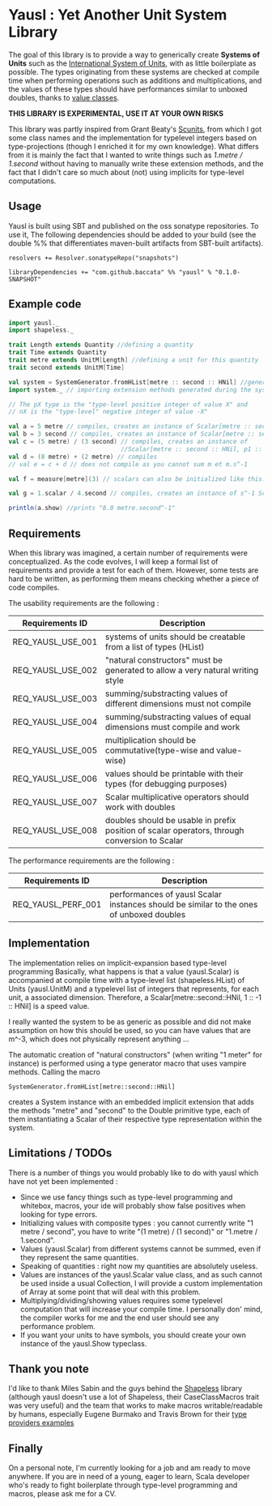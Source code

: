 
# Yausl : Yet Another Unit System Library

The goal of this library is to provide a way to generically create **Systems of Units** such as the 
[International System of Units](http://en.wikipedia.org/wiki/International_System_of_Units), with as little
boilerplate as possible. The types originating from these systems are checked at compile time when
performing operations such as additions and multiplications, and the values of these types should have 
performances similar to unboxed doubles, thanks to [value classes](http://docs.scala-lang.org/overviews/core/value-classes.html). 

**THIS LIBRARY IS EXPERIMENTAL, USE IT AT YOUR OWN RISKS**

This library was partly inspired from Grant Beaty's [Scunits](https://github.com/gbeaty/scunits), from which I 
got some class names and the implementation for typelevel integers based on type-projections (though I enriched it 
for my own knowledge). What differs from it is mainly the fact that I wanted to write things such as 
*1.metre / 1.second* without having to manually write these extension methods, 
and the fact that I didn't care so much about (not) using implicits for type-level computations. 

## Usage 

Yausl is built using SBT and published on the oss sonatype repositories. To use it, 
The following dependencies should be added to your build (see the double %% that differentiates 
maven-built artifacts from SBT-built artifacts).

    resolvers += Resolver.sonatypeRepo("snapshots")
    
    libraryDependencies += "com.github.baccata" %% "yausl" % "0.1.0-SNAPSHOT"


## Example code 


```scala 
import yausl._ 
import shapeless._

trait Length extends Quantity //defining a quantity
trait Time extends Quantity
trait metre extends UnitM[Length] //defining a unit for this quantity
trait second extends UnitM[Time]

val system = SystemGenerator.fromHList[metre :: second :: HNil] //generating a system of units
import system._ // importing extension methods generated during the system creation. 

// The pX type is the "type-level positive integer of value X" and 
// nX is the "type-level" negative integer of value -X"

val a = 5 metre // compiles, creates an instance of Scalar[metre :: second :: HNil, p1 :: _0 :: HNil]
val b = 3 second // compiles, creates an instance of Scalar[metre :: second :: HNil, _0 :: p1 :: HNil]
val c = (5 metre) / (3 second) // compiles, creates an instance of 
                               //Scalar[metre :: second :: HNil, p1 :: n1 :: HNil]  
val d = (8 metre) + (2 metre) // compiles
// val e = c + d // does not compile as you cannot sum m et m.s^-1

val f = measure[metre](3) // scalars can also be initialized like this.  

val g = 1.scalar / 4.second // compiles, creates an instance of s^-1 Scalar

println(a.show) //prints "8.0 metre.second^-1" 
```


## Requirements 

When this library was imagined, a certain number of requirements were conceptualized. As the code evolves, 
I will keep a formal list of requirements and provide a test for each of them. However, some tests 
are hard to be written, as performing them means checking whether a piece of code compiles. 


The usability requirements are the following : 


Requirements ID   | Description
------------------| ----------------------------------------------------------------
REQ_YAUSL_USE_001 | systems of units should be creatable from a list of types (HList)                        
REQ_YAUSL_USE_002 | "natural constructors" must be generated to allow a very natural writing style 
REQ_YAUSL_USE_003 | summing/substracting values of different dimensions must not compile                
REQ_YAUSL_USE_004 | summing/substracting values of equal dimensions must compile and work               
REQ_YAUSL_USE_005 | multiplication should be commutative(type-wise and value-wise)
REQ_YAUSL_USE_006 | values should be printable with their types (for debugging purposes)
REQ_YAUSL_USE_007 | Scalar multiplicative operators should work with doubles                 
REQ_YAUSL_USE_008 | doubles should be usable in prefix position of scalar operators, through conversion to Scalar          


The performance requirements are the following : 


Requirements ID    | Description
-------------------|-----------------------------------------------------------------
REQ_YAUSL_PERF_001 | performances of yausl Scalar instances should be similar to the ones of unboxed doubles  
              
## Implementation

The implementation relies on implicit-expansion based type-level programming 
Basically, what happens is that a value (yausl.Scalar) is accompanied at compile 
time with a type-level list (shapeless.HList) of Units (yausl.UnitM) and a typelevel list of integers that represents, 
for each unit, a associated dimension. Therefore, a Scalar[metre::second::HNil, 1 :: -1 :: HNil] is a speed value. 

I really wanted the system to be as generic as possible and did not make assumption on how this should be used, 
so you can have values that are m^-3, which does not physically represent anything ... 

The automatic creation of "natural constructors" (when writing "1 meter" for instance) is performed using a 
type generator macro that uses vampire methods. Calling the macro 

    SystemGenerator.fromHList[metre::second::HNil]
    
creates a System instance with an embedded implicit extension that adds the methods "metre" and "second" to the 
Double primitive type, each of them instantiating a Scalar of their respective type representation within the
system. 

## Limitations / TODOs 

There is a number of things you would probably like to do with yausl which have not yet been implemented : 

- Since we use fancy things such as type-level programming and whitebox, macros, your ide will probably show 
false positives when looking for type errors.
- Initializing values with composite types : you cannot currently write "1 metre / second", you have 
to write "(1 metre) / (1 second)" or "1.metre / 1.second". 
- Values (yausl.Scalar) from different systems cannot be summed, even if they represent the same quantities.
- Speaking of quantities : right now my quantities are absolutely useless. 
- Values are instances of the yausl.Scalar value class, and as such cannot be used inside a usual Collection, 
I will provide a custom implementation of Array at some point that will deal with this problem.  
- Multiplying/dividing/showing values requires some typelevel computation that will increase your 
compile time. I personally don' mind, the compiler works for me and the end user should see any performance problem.
- If you want your units to have symbols, you should create your own instance of the yausl.Show typeclass. 

## Thank you note 

I'd like to thank Miles Sabin and the guys behind the [Shapeless](https://github.com/milessabin/shapeless)
library (although yausl doesn't use a lot of Shapeless, their CaseClassMacros trait was very useful) 
and the team that works to make macros writable/readable by humans, 
especially Eugene Burmako and Travis Brown for their [type providers examples](https://github.com/travisbrown/type-provider-examples)

## Finally 

On a personal note, I'm currently looking for a job and am ready to move anywhere. 
If you are in need of a young, eager to learn, Scala developer who's ready to fight boilerplate through 
type-level programming and macros, please ask me for a CV. 

